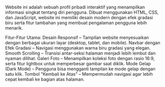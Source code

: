 Website ini adalah sebuah profil pribadi interaktif yang menampilkan informasi singkat tentang diri pengguna. Dibuat menggunakan HTML, CSS, dan JavaScript, website ini memiliki desain modern dengan efek gradasi biru serta fitur tambahan yang membuat pengalaman pengguna lebih menarik.

Fitur-Fitur Utama:
Desain Responsif – Tampilan website menyesuaikan dengan berbagai ukuran layar (desktop, tablet, dan mobile).
Navbar dengan Efek Gradasi – Navigasi menggunakan warna biru gradasi yang elegan.
Smooth Scrolling – Transisi antar-seksi halaman menjadi lebih lembut dan nyaman dilihat.
Galeri Foto – Menampilkan koleksi foto dengan rasio 16:9, serta fitur lightbox untuk memperbesar gambar saat diklik.
Mode Gelap (Dark Mode) – Pengguna bisa mengganti tampilan ke mode gelap dengan satu klik.
Tombol "Kembali ke Atas" – Mempermudah navigasi agar lebih cepat kembali ke bagian atas halaman.

